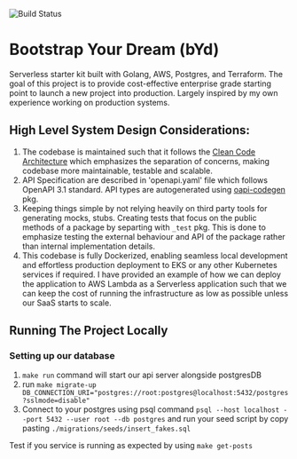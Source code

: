 ![Build Status](https://github.com/eddie023/bYd/actions/workflows/main.yml/badge.svg?branch=main)

# Bootstrap Your Dream (bYd)
Serverless starter kit built with Golang, AWS, Postgres, and Terraform. The goal of this project is to provide cost-effective enterprise grade starting point to launch a new project into production. Largely inspired by my own experience working on production systems.

## High Level System Design Considerations:
1. The codebase is maintained such that it follows the [Clean Code Architecture](https://blog.cleancoder.com/uncle-bob/2012/08/13/the-clean-architecture.html)  which emphasizes the separation of concerns,  making codebase more maintainable, testable and scalable.
1. API Specification are described in 'openapi.yaml' file which follows OpenAPI 3.1 standard. API types are autogenerated using [oapi-codegen](github.com/deepmap/oapi-codegen/cmd/oapi-codegen) pkg. 
1. Keeping things simple by not relying heavily on third party tools for generating mocks, stubs. Creating tests that focus on the public methods of a package by separting with `_test` pkg. This is done to emphasize testing the external behaviour and API of the package rather than internal implementation details.
1. This codebase is fully Dockerized, enabling seamless local development and effortless production deployment to EKS or any other Kubernetes services if required. I have provided an example of how we can deploy the application to AWS Lambda as a Serverless application such that we can keep the cost of running the infrastructure as low as possible unless our SaaS starts to scale. 

## Running The Project Locally

### Setting up our database 
1. `make run` command will start our api server alongside postgresDB 
3. run `make migrate-up DB_CONNECTION_URI="postgres://root:postgres@localhost:5432/postgres?sslmode=disable"` 
3. Connect to your postgres using psql command `psql --host localhost --port 5432 --user root --db postgres` and run your seed script by copy pasting `./migrations/seeds/insert_fakes.sql`  

Test if you service is running as expected by using `make get-posts` 
